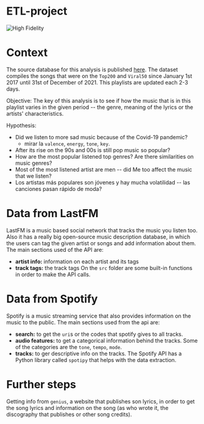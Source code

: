 # ETL-project

![High Fidelity](https://64.media.tumblr.com/da7235613f6fe6292360d74d410ece3b/01bebaf99b141ae6-a4/s500x750/1070b19f89a4cc2c1b3420495fb027fcfb1acc9f.gif)
<!-- “What came first, the music or the misery? People worry about kids playing with guns, or watching violent videos, that some sort of culture of violence will take them over. Nobody worries about kids listening to thousands, literally thousands of songs about heartbreak, rejection, pain, misery and loss. Did I listen to pop music because I was miserable? Or was I miserable because I listened to pop music?"-->

# Context

The source database for this analysis is published [here](https://www.kaggle.com/datasets/dhruvildave/spotify-charts). The dataset compiles the songs that were on the `Top200` and `Viral50` since January 1st 2017 until 31st of December of 2021. This playlists are updated each 2-3 days.

Objective: The key of this analysis is to see if how the music that is in this playlist varies in the given period -- the genre, meaning of the lyrics or the artists' characteristics.

Hypothesis:
- Did we listen to more sad music because of the Covid-19 pandemic?
  - mirar la `valence`, `energy`, `tone`, `key`.
- After its rise on the 90s and 00s is still pop music so popular?
- How are the most popular listened top genres? Are there similarities on music genres?
- Most of the most listened artist are men -- did Me too affect the music that we listen? 
- Los artistas más populares son jóvenes y hay mucha volatilidad -- las canciones pasan rápido de moda?

# Data from LastFM 

LastFM is a music based social network that tracks the music you listen too. Also it has a really big open-source music description database, in which the users can tag the given artist or songs and add information about them. The main sections used of the API are:
- **artist info:** information on each artist and its tags
- **track tags:** the track tags
On the `src` folder are some built-in functions in order to make the API calls.

# Data from Spotify

Spotify is a music streaming service that also provides information on the music to the public.
The main sections used from the api are:
- **search:** to get the `uri`s or the codes that spotify gives to all tracks.
- **audio features:** to get a categorical information behind the tracks. Some of the categories are the `tone`, `tempo`, `mode`.
- **tracks:** to ger descriptive info on the tracks.
The Spotify API has a Python library called `spotipy` that helps with the data extraction.

# Further steps

Getting info from `genius`, a website that publishes son lyrics, in order to get the song lyrics and information on the song (as who wrote it, the discography that publishes or other song credits).

<!--Se extrae la siguiente información:
- información de los géneros musicales de las canciones
- información de los génmeros musicales de los artistas
- información sobre los artistas
- información sobre las canciones seleccionadas
    - duración en ms
    - duración en minutos
    - nivel de acústica
    - nivel de energía
    - nivel de instrumentalidad
    - tono de las canciones
    - como de en directo es la grabación
    - nivel de sonido (en dbs)
    - modo (si es mayor/menor)
    - cantidad de "discurso" que hay en un tema -> es decir, si se trata de una pista hablada, recitada...
    - tempo de la cación en bpms
    - valence, una forma de valorar como de positivas son las canciones (cuanto mejor mayor de valence que tengan) o negativas (valor de valence más bajo)
- se extraen las letras
- se analiza el significado de las letras
- se extrae la fecha de publicación de las canciones

El objetivo de este análisis es extraer la información de la lista de los más escuchados. 
- ver los artistas más escuchados por cantidad de streams.
- los géneros más populares por cantidad de streams.
- recorrido de los artistas más escuchados en las listas.
- ver cuales son los géneros más escuchados.
- ver como evoluciona una canción en el top200 a lo largo del tiempo-->
